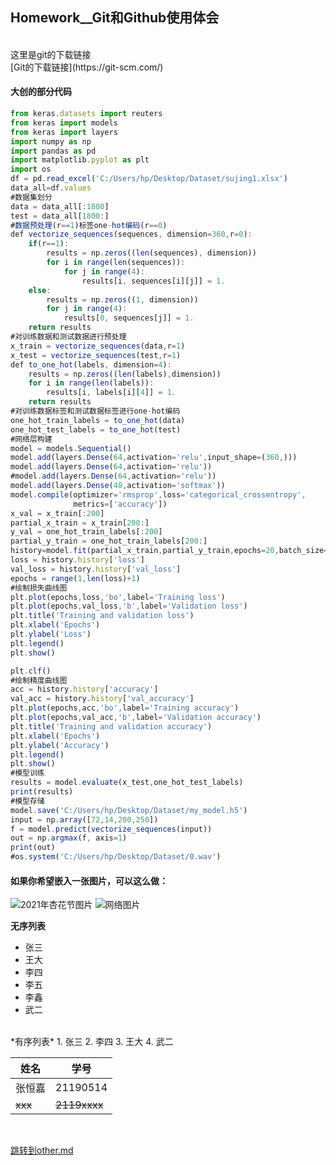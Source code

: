 ## Homework__Git和Github使用体会
<br/>
这里是git的下载链接
<br/>
[Git的下载链接](https://git-scm.com/)


#### 大创的部分代码
```javascript
from keras.datasets import reuters
from keras import models
from keras import layers
import numpy as np
import pandas as pd
import matplotlib.pyplot as plt
import os
df = pd.read_excel('C:/Users/hp/Desktop/Dataset/sujing1.xlsx')
data_all=df.values
#数据集划分
data = data_all[:1800]
test = data_all[1800:]
#数据预处理(r==1)标签one-hot编码(r==0)
def vectorize_sequences(sequences, dimension=360,r=0):
    if(r==1):
        results = np.zeros((len(sequences), dimension))
        for i in range(len(sequences)):
            for j in range(4):
                results[i, sequences[i][j]] = 1.
    else:
        results = np.zeros((1, dimension))
        for j in range(4):
            results[0, sequences[j]] = 1.
    return results
#对训练数据和测试数据进行预处理
x_train = vectorize_sequences(data,r=1)
x_test = vectorize_sequences(test,r=1)
def to_one_hot(labels, dimension=4):
    results = np.zeros((len(labels),dimension))
    for i in range(len(labels)):
        results[i, labels[i][4]] = 1.
    return results
#对训练数据标签和测试数据标签进行one-hot编码
one_hot_train_labels = to_one_hot(data)
one_hot_test_labels = to_one_hot(test)
#网络层构建
model = models.Sequential()
model.add(layers.Dense(64,activation='relu',input_shape=(360,)))
model.add(layers.Dense(64,activation='relu'))
#model.add(layers.Dense(64,activation='relu'))
model.add(layers.Dense(48,activation='softmax'))
model.compile(optimizer='rmsprop',loss='categorical_crossentropy',
              metrics=['accuracy'])
x_val = x_train[:200]
partial_x_train = x_train[200:]
y_val = one_hot_train_labels[:200]
partial_y_train = one_hot_train_labels[200:]
history=model.fit(partial_x_train,partial_y_train,epochs=20,batch_size=100,validation_data=(x_val,y_val))
loss = history.history['loss']
val_loss = history.history['val_loss']
epochs = range(1,len(loss)+1)
#绘制损失曲线图
plt.plot(epochs,loss,'bo',label='Training loss')
plt.plot(epochs,val_loss,'b',label='Validation loss')
plt.title('Training and validation loss')
plt.xlabel('Epochs')
plt.ylabel('Loss')
plt.legend()
plt.show()

plt.clf()
#绘制精度曲线图
acc = history.history['accuracy']
val_acc = history.history['val_accuracy']
plt.plot(epochs,acc,'bo',label='Training accuracy')
plt.plot(epochs,val_acc,'b',label='Validation accuracy')
plt.title('Training and validation accuracy')
plt.xlabel('Epochs')
plt.ylabel('Accuracy')
plt.legend()
plt.show()
#模型训练
results = model.evaluate(x_test,one_hot_test_labels)
print(results)
#模型存储
model.save('C:/Users/hp/Desktop/Dataset/my_model.h5')
input = np.array([72,14,200,250])
f = model.predict(vectorize_sequences(input))
out = np.argmax(f, axis=1)
print(out)
#os.system('C:/Users/hp/Desktop/Dataset/0.wav')

```
#### 如果你希望嵌入一张图片，可以这么做：
![2021年杏花节图片](https://github.com/zhj0415/Homework/blob/main/Xinghua.JPG)
![网络图片](https://octodex.github.com/images/dinotocat.png)

**无序列表**
- 张三
- 王大
- 李四
 - 李五
 - 李鑫
- 武二
<br/>
*有序列表*
1. 张三
2. 李四
3. 王大
4. 武二

姓名 | 学号
------------ | -------------
张恒嘉 | 21190514
~~xxx~~ | ~~2119xxxx~~
<br/>

[跳转到other.md](./other.md)
<br/>



